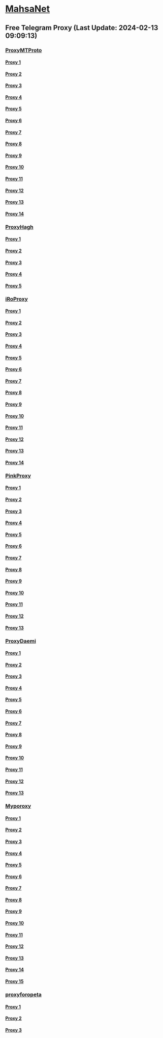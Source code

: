 
# [MahsaNet](https://t.me/mahsa_net)
## Free Telegram Proxy (Last Update: 2024-02-13 09:09:13)
### [ProxyMTProto](https://t.me/ProxyMTProto)
#### [Proxy 1](tg://proxy?server=INTHEN-AMEO.FG-ODHEL.OO.4813-cilo-nhj.org-panje.org.ir.irhashtash.ml-pz.cfd-hb-pu.co.uk.blUs-4iks.inFo.&port=7443&secret=FgMBAgABAAH8AwOG4kw63Q%3D%3D)
#### [Proxy 2](tg://proxy?server=INTHEN-AMEO.FG-ODHEL.OO.4813-cilo-nhj.org-panje.org.ir.irhashtash.ml-pz.cfd-hb-pu.co.uk.domb-d1bi.us.&port=7443&secret=FgMBAgABAAH8AwOG4kw63Q%3D%3D)
#### [Proxy 3](tg://proxy?server=195.201.177.98&port=8085&secret=FgMBAgABAAH8AwOG4kw63Q%3D%3D)
#### [Proxy 4](tg://proxy?server=I.l.l.l.l.l.l.l.l.l.l.l.l.l.l.l.l.l.l.l.l.l.l.l.l.l.l.l.l.l.l.l.l.l.l.l.l.l.l.l.l.l.l.l.l.l.l.l.l.l.l.l.l.l.l.l.l.l.l.l.l.l.l.l.l.l.l.l.l.l.l.l.l.l.l.l.l.l.l.l.l.l.l.l.l.l.l.l.l.l.l.l.l.l.l.ll.l.l.l.l.l.l.l.l.l.l.l.l.l.l.l.l.l.l.l.l.l.l.yourmurano.space.&port=443&secret=7gAAAAAAAAAAAAAAAAAAAAB0aGVndWFyZGlhbi5jb20%3D)
#### [Proxy 5](tg://proxy?server=159.69.101.128&port=8443&secret=FgMBAgABAAH8AwOG4kw63Q%3D%3D)
#### [Proxy 6](tg://proxy?server=188.34.194.190&port=8443&secret=FgMBAgABAAH8AwOG4kw63Q%3D%3D)
#### [Proxy 7](tg://proxy?server=49.13.33.121&port=8443&secret=FgMBAgABAAH8AwOG4kw63Q%3D%3D)
#### [Proxy 8](tg://proxy?server=49.13.67.127&port=8443&secret=FgMBAgABAAH8AwOG4kw63Q%3D%3D)
#### [Proxy 9](tg://proxy?server=195.201.134.197&port=8443&secret=FgMBAgABAAH8AwOG4kw63Q%3D%3D)
#### [Proxy 10](tg://proxy?server=95.217.7.180&port=3443&secret=FgMBAgABAAH8AwOG4kw63Q%3D%3D)
#### [Proxy 11](tg://proxy?server=159.69.115.147&port=3443&secret=FgMBAgABAAH8AwOG4kw63Q%3D%3D)
#### [Proxy 12](tg://proxy?server=95.217.97.113&port=8280&secret=FgMBAgABAAH8AwOG4kw63Q%3D%3D)
#### [Proxy 13](tg://proxy?server=BENZ-PORCSHE.IR.543-benz-amg.com-David.Com.Ir.Pasargad.tk-gq.xyz-ml-Tk.co.Uk.yachts12-line.co.uk.&port=7443&secret=FgMBAgABAAH8AwOG4kw63Q%3D%3D)
#### [Proxy 14](tg://proxy?server=188.34.186.150&port=7443&secret=FgMBAgABAAH8AwOG4kw63Q%3D%3D)
### [ProxyHagh](https://t.me/ProxyHagh)
#### [Proxy 1](tg://proxy?server=95.217.97.113&port=8280&secret=FgMBAgABAAH8AwOG4kw63Q%3D%3D)
#### [Proxy 2](tg://proxy?server=95.217.97.113&port=8280&secret=FgMBAgABAAH8AwOG4kw63Q%3D%3D)
#### [Proxy 3](tg://proxy?server=95.217.97.113&port=8280&secret=FgMBAgABAAH8AwOG4kw63Q%3D%3D)
#### [Proxy 4](tg://proxy?server=95.217.97.113&port=8280&secret=FgMBAgABAAH8AwOG4kw63Q%3D%3D)
#### [Proxy 5](tg://proxy?server=95.217.97.113&port=8280&secret=FgMBAgABAAH8AwOG4kw63Q%3D%3D)
### [iRoProxy](https://t.me/iRoProxy)
#### [Proxy 1](tg://proxy?server=195.201.109.31&port=250&secret=FgMBAgABAAH8AwOG4kw63Q%3D%3D)
#### [Proxy 2](tg://proxy?server=178.63.67.35&port=250&secret=FgMBAgABAAH8AwOG4kw63Q%3D%3D)
#### [Proxy 3](tg://proxy?server=95.216.42.159&port=250&secret=FgMBAgABAAH8AwOG4kw63Q%3D%3D)
#### [Proxy 4](tg://proxy?server=95.216.44.12&port=250&secret=FgMBAgABAAH8AwOG4kw63Q%3D%3D)
#### [Proxy 5](tg://proxy?server=95.217.47.81&port=250&secret=FgMBAgABAAH8AwOG4kw63Q%3D%3D)
#### [Proxy 6](tg://proxy?server=144.76.224.91&port=250&secret=FgMBAgABAAH8AwOG4kw63Q%3D%3D)
#### [Proxy 7](tg://proxy?server=176.9.238.184&port=250&secret=FgMBAgABAAH8AwOG4kw63Q%3D%3D)
#### [Proxy 8](tg://proxy?server=144.76.83.123&port=250&secret=FgMBAgABAAH8AwOG4kw63Q%3D%3D)
#### [Proxy 9](tg://proxy?server=46.4.78.150&port=6&secret=FgMBAgABAAH8AwOG4kw63Q%3D%3D)
#### [Proxy 10](tg://proxy?server=178.63.89.175&port=6&secret=FgMBAgABAAH8AwOG4kw63Q%3D%3D)
#### [Proxy 11](tg://proxy?server=144.76.237.3&port=6&secret=FgMBAgABAAH8AwOG4kw63Q%3D%3D)
#### [Proxy 12](tg://proxy?server=136.243.132.238&port=250&secret=FgMBAgABAAH8AwOG4kw63Q%3D%3D)
#### [Proxy 13](tg://proxy?server=88.99.164.174&port=250&secret=FgMBAgABAAH8AwOG4kw63Q%3D%3D)
#### [Proxy 14](tg://proxy?server=88.99.51.105&port=250&secret=FgMBAgABAAH8AwOG4kw63Q%3D%3D)
### [PinkProxy](https://t.me/PinkProxy)
#### [Proxy 1](tg://proxy?server=116.202.99.201&port=4045&secret=FgMBAgABAAH8AwOG4kw63Q==)
#### [Proxy 2](tg://proxy?server=116.203.248.112&port=4045&secret=FgMBAgABAAH8AwOG4kw63Q%3D%3D)
#### [Proxy 3](tg://proxy?server=49.12.34.94&port=4045&secret=FgMBAgABAAH8AwOG4kw63Q==)
#### [Proxy 4](tg://proxy?server=167.235.202.87&port=4045&secret=FgMBAgABAAH8AwOG4kw63Q==)
#### [Proxy 5](tg://proxy?server=49.13.133.175&port=4045&secret=FgMBAgABAAH8AwOG4kw63Q%3D%3D)
#### [Proxy 6](tg://proxy?server=167.235.197.224&port=4045&secret=FgMBAgABAAH8AwOG4kw63Q==)
#### [Proxy 7](tg://proxy?server=49.13.135.114&port=4045&secret=FgMBAgABAAH8AwOG4kw63Q==)
#### [Proxy 8](tg://proxy?server=49.12.34.94&port=4045&secret=FgMBAgABAAH8AwOG4kw63Q==)
#### [Proxy 9](tg://proxy?server=188.34.179.30&port=4045&secret=FgMBAgABAAH8AwOG4kw63Q==)
#### [Proxy 10](tg://proxy?server=88.99.15.147&port=4045&secret=FgMBAgABAAH8AwOG4kw63Q==)
#### [Proxy 11](tg://proxy?server=162.55.163.60&port=4045&secret=FgMBAgABAAH8AwOG4kw63Q==)
#### [Proxy 12](tg://proxy?server=188.34.167.219&port=4045&secret=FgMBAgABAAH8AwOG4kw63Q==)
#### [Proxy 13](tg://proxy?server=159.69.122.138&port=4045&secret=FgMBAgABAAH8AwOG4kw63Q==)
### [ProxyDaemi](https://t.me/ProxyDaemi)
#### [Proxy 1](tg://proxy?server=159.69.107.148&port=443&secret=3fQ1mpsyX_HR5QhN8OD3U3s)
#### [Proxy 2](tg://proxy?server=162.55.9.212&port=2024&secret=FgMBAgABAAH8AwOG4kw63Q==)
#### [Proxy 3](tg://proxy?server=88.99.171.3&port=2024&secret=FgMBAgABAAH8AwOG4kw63Q%3D%3D)
#### [Proxy 4](tg://proxy?server=188.34.194.190&port=8443&secret=FgMBAgABAAH8AwOG4kw63Q%3D%3D)
#### [Proxy 5](tg://proxy?server=49.13.112.97&port=3443&secret=FgMBAgABAAH8AwOG4kw63Q%3D%3D)
#### [Proxy 6](tg://proxy?server=23.88.34.24&port=3443&secret=FgMBAgABAAH8AwOG4kw63Q%3D%3D)
#### [Proxy 7](tg://proxy?server=INTHEN-AMEO.FG-ODHEL.OO.4813-cilo-nhj.org-panje.org.ir.irhashtash.ml-pz.cfd-hb-pu.co.uk.domb-d1bi.us.&port=7443&secret=FgMBAgABAAH8AwOG4kw63Q%3D%3D)
#### [Proxy 8](tg://proxy?server=193.33.195.157&port=2024&secret=FgMBAgABAAH8AwOG4kw63Q==)
#### [Proxy 9](tg://proxy?server=188.40.244.165&port=8085&secret=FgMBAgABAAH8AwOG4kw63Q==)
#### [Proxy 10](tg://proxy?server=168.119.82.229&port=3443&secret=FgMBAgABAAH8AwOG4kw63Q%3D%3D)
#### [Proxy 11](tg://proxy?server=157.90.118.75&port=443&secret=3fQ1mpsyX_HR5QhN8OD3U3s)
#### [Proxy 12](tg://proxy?server=88.198.201.150&port=3443&secret=FgMBAgABAAH8AwOG4kw63Q%3D%3D)
#### [Proxy 13](tg://proxy?server=159.69.23.183&port=8443&secret=FgMBAgABAAH8AwOG4kw63Q%3D%3D)
### [Myporoxy](https://t.me/Myporoxy)
#### [Proxy 1](tg://proxy?server=49.12.5.54&port=8770&secret=FgMBAgABAAH8AwOG4kw63Q==)
#### [Proxy 2](tg://proxy?server=cloudflare.com.nokia.com.co.uk.do_yo.want_to.clash_with.this.www.microsoft.com.there_is_no.place_like.localhost.www.bing.com.count_with_me.cyou.net.digikala.com.msn.com.bsi.ir.enamad.ir.now_sudo.again_to_fight.everyone.i_am.the_internet.dart-cork.sbs.&port=7667&secret=FpABAiIBhwH8AwOG42xL3Q==)
#### [Proxy 3](tg://proxy?server=167.235.206.85&port=4550&secret=FpABAiIBhwH8AwOG42xL3Q==)
#### [Proxy 4](tg://proxy?server=23.88.117.120&port=8770&secret=FgMBAgABAAH8AwOG4kw63Q==)
#### [Proxy 5](tg://proxy?server=cloudflare.com.nokia.com.co.uk.do_yo.want_to.clash_with.this.www.microsoft.com.there_is_no.place_like.localhost.www.bing.com.count_with_me.cyou.net.digikala.com.msn.com.bsi.ir.enamad.ir.now_sudo.again_to_fight.everyone.i_am.the_internet.ractor-berg.sbs.&port=4550&secret=FpABAiIBhwH8AwOG42xL3Q==)
#### [Proxy 6](tg://proxy?server=91.107.211.197&port=7667&secret=FpABAiIBhwH8AwOG42xL3Q==)
#### [Proxy 7](tg://proxy?server=49.13.17.14&port=7667&secret=FpABAiIBhwH8AwOG42xL3Q==)
#### [Proxy 8](tg://proxy?server=159.69.153.55&port=8770&secret=FgMBAgABAAH8AwOG4kw63Q==)
#### [Proxy 9](tg://proxy?server=49.12.5.54&port=8770&secret=FgMBAgABAAH8AwOG4kw63Q==)
#### [Proxy 10](tg://proxy?server=cloudflare.com.nokia.com.co.uk.do_yo.want_to.clash_with.this.www.microsoft.com.there_is_no.place_like.localhost.www.bing.com.count_with_me.cyou.net.digikala.com.msn.com.bsi.ir.enamad.ir.now_sudo.again_to_fight.everyone.i_am.the_internet.ractor-berg.sbs.&port=4550&secret=FpABAiIBhwH8AwOG42xL3Q==)
#### [Proxy 11](tg://proxy?server=91.107.211.197&port=7667&secret=FpABAiIBhwH8AwOG42xL3Q==)
#### [Proxy 12](tg://proxy?server=cloudflare.com.nokia.com.co.uk.do_yo.want_to.clash_with.this.www.microsoft.com.there_is_no.place_like.localhost.www.bing.com.count_with_me.cyou.net.digikala.com.msn.com.bsi.ir.enamad.ir.now_sudo.again_to_fight.everyone.i_am.the_internet.shert-men.sbs.&port=1201&secret=FpABAiIBhwH8AwOG42xL3Q==)
#### [Proxy 13](tg://proxy?server=cloudflare.com.nokia.com.co.uk.do_yo.want_to.clash_with.this.www.microsoft.com.there_is_no.place_like.localhost.www.bing.com.count_with_me.cyou.net.digikala.com.msn.com.bsi.ir.enamad.ir.now_sudo.again_to_fight.everyone.i_am.the_internet.shert-men.sbs.&port=1201&secret=FpABAiIBhwH8AwOG42xL3Q==)
#### [Proxy 14](tg://proxy?server=49.13.17.14&port=7667&secret=FpABAiIBhwH8AwOG42xL3Q==)
#### [Proxy 15](tg://proxy?server=cloudflare.com.nokia.com.co.uk.do_yo.want_to.clash_with.this.www.microsoft.com.there_is_no.place_like.localhost.www.bing.com.count_with_me.cyou.net.digikala.com.msn.com.bsi.ir.enamad.ir.now_sudo.again_to_fight.everyone.i_am.the_internet.dart-cork.sbs.&port=7667&secret=FpABAiIBhwH8AwOG42xL3Q==)
### [proxyforopeta](https://t.me/proxyforopeta)
#### [Proxy 1](tg://proxy?server=157.90.154.166&port=2024&secret=FgMBAgABAAH8AwOG4kw63Q==)
#### [Proxy 2](tg://proxy?server=5.9.231.190&port=8085&secret=FgMBAgABAAH8AwOG4kw63Q==)
#### [Proxy 3](tg://proxy?server=49.13.125.130&port=3443&secret=FgMBAgABAAH8AwOG4kw63Q%3D%3D)

    